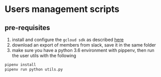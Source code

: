 # Users management scripts

## pre-requisites

1. install and configure the `gcloud sdk` as described [here](https://cloud.google.com/sdk/docs/quickstart-macos)
2. download an export of members from slack, save it in the same folder
3. make sure you have a python 3.6 environment with pippenv, then run the user utils with the following

```bash
pipenv install
pipenv run python utils.py
```
